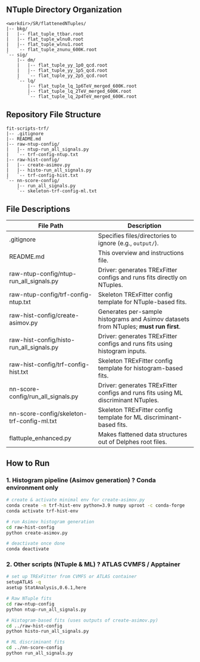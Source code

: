 ## NTuple Directory Organization

```
<workdir>/SR/flattenedNTuples/
|-- bkg/
|   |-- flat_tuple_ttbar.root
|   |-- flat_tuple_wlnu0.root
|   |-- flat_tuple_wlnu1.root
|   `-- flat_tuple_znunu_600K.root
`-- sig/
    |-- dm/
    |   |-- flat_tuple_yy_1p0_qcd.root
    |   |-- flat_tuple_yy_1p5_qcd.root
    |   `-- flat_tuple_yy_2p5_qcd.root
    `-- lq/
        |-- flat_tuple_lq_1p6TeV_merged_600K.root
        |-- flat_tuple_lq_2TeV_merged_600K.root
        `-- flat_tuple_lq_2p4TeV_merged_600K.root
```

## Repository File Structure

```
fit-scripts-trf/
|-- .gitignore
|-- README.md
|-- raw-ntup-config/
|   |-- ntup-run_all_signals.py
|   `-- trf-config-ntup.txt
|-- raw-hist-config/
|   |-- create-asimov.py
|   |-- histo-run_all_signals.py
|   `-- trf-config-hist.txt
`-- nn-score-config/
    |-- run_all_signals.py
    `-- skeleton-trf-config-ml.txt
```

## File Descriptions

| File Path                                  | Description                                                                                   |
|--------------------------------------------|-----------------------------------------------------------------------------------------------|
| .gitignore                                 | Specifies files/directories to ignore (e.g., `output/`).                                      |
| README.md                                  | This overview and instructions file.                                                         |
| raw-ntup-config/ntup-run_all_signals.py    | Driver: generates TRExFitter configs and runs fits directly on NTuples.                      |
| raw-ntup-config/trf-config-ntup.txt        | Skeleton TRExFitter config template for NTuple-based fits.                                    |
| raw-hist-config/create-asimov.py           | Generates per-sample histograms and Asimov datasets from NTuples; **must run first**.        |
| raw-hist-config/histo-run_all_signals.py   | Driver: generates TRExFitter configs and runs fits using histogram inputs.                   |
| raw-hist-config/trf-config-hist.txt        | Skeleton TRExFitter config template for histogram-based fits.                                 |
| nn-score-config/run_all_signals.py         | Driver: generates TRExFitter configs and runs fits using ML discriminant NTuples.            |
| nn-score-config/skeleton-trf-config-ml.txt | Skeleton TRExFitter config template for ML discriminant-based fits.                          |
| flattuple_enhanced.py                      | Makes flattened data structures out of Delphes root files.                                   |

## How to Run

### 1. Histogram pipeline (Asimov generation) ? **Conda environment only**

```bash
# create & activate minimal env for create-asimov.py
conda create -n trf-hist-env python=3.9 numpy uproot -c conda-forge
conda activate trf-hist-env

# run Asimov histogram generation
cd raw-hist-config
python create-asimov.py

# deactivate once done
conda deactivate
```

### 2. Other scripts (NTuple & ML) ? **ATLAS CVMFS / Apptainer**

```bash
# set up TRExFitter from CVMFS or ATLAS container
setupATLAS -q
asetup StatAnalysis,0.6.1,here

# Raw NTuple fits
cd raw-ntup-config
python ntup-run_all_signals.py

# Histogram-based fits (uses outputs of create-asimov.py)
cd ../raw-hist-config
python histo-run_all_signals.py

# ML discriminant fits
cd ../nn-score-config
python run_all_signals.py
```
